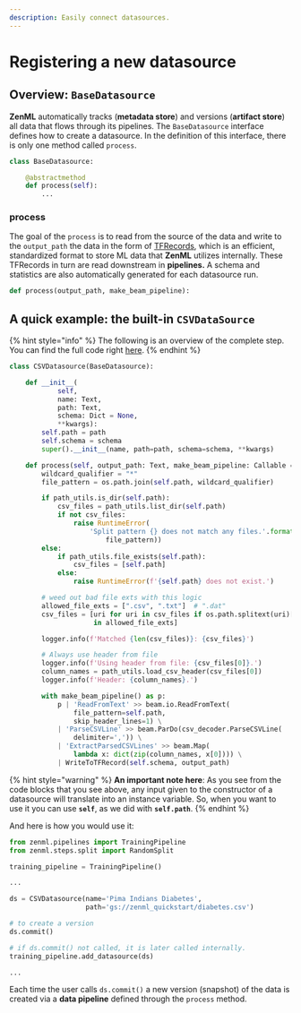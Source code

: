 ```yaml
---
description: Easily connect datasources.
---
```


# Registering a new datasource

## Overview: `BaseDatasource`

**ZenML** automatically tracks \(**metadata store**\) and versions \(**artifact store**\) all data that flows through its pipelines. The `BaseDatasource` interface defines how to create a datasource. In the definition of this interface, there is only one method called `process`.

```python
class BaseDatasource:

    @abstractmethod
    def process(self):
        ...
```

### process

The goal of the `process` is to read from the source of the data and write to the `output_path` the data in the form of [TFRecords](https://www.tensorflow.org/tutorials/load_data/tfrecord), which is an efficient, standardized format to store ML data that **ZenML** utilizes internally. These TFRecords in turn are read downstream in **pipelines.** A schema and statistics are also automatically generated for each datasource run.

```python
def process(output_path, make_beam_pipeline):
```

## A quick example: the built-in `CSVDataSource`

{% hint style="info" %}
The following is an overview of the complete step. You can find the full code right [here](https://github.com/zenml-io/zenml/blob/main/zenml/datasources/csv_datasource.py).
{% endhint %}

```python
class CSVDatasource(BaseDatasource):

    def __init__(
            self,
            name: Text,
            path: Text,
            schema: Dict = None,
            **kwargs):
        self.path = path
        self.schema = schema
        super().__init__(name, path=path, schema=schema, **kwargs)

    def process(self, output_path: Text, make_beam_pipeline: Callable = None):
        wildcard_qualifier = "*"
        file_pattern = os.path.join(self.path, wildcard_qualifier)

        if path_utils.is_dir(self.path):
            csv_files = path_utils.list_dir(self.path)
            if not csv_files:
                raise RuntimeError(
                    'Split pattern {} does not match any files.'.format(
                        file_pattern))
        else:
            if path_utils.file_exists(self.path):
                csv_files = [self.path]
            else:
                raise RuntimeError(f'{self.path} does not exist.')

        # weed out bad file exts with this logic
        allowed_file_exts = [".csv", ".txt"]  # ".dat"
        csv_files = [uri for uri in csv_files if os.path.splitext(uri)[1]
                     in allowed_file_exts]

        logger.info(f'Matched {len(csv_files)}: {csv_files}')

        # Always use header from file
        logger.info(f'Using header from file: {csv_files[0]}.')
        column_names = path_utils.load_csv_header(csv_files[0])
        logger.info(f'Header: {column_names}.')

        with make_beam_pipeline() as p:
            p | 'ReadFromText' >> beam.io.ReadFromText(
                file_pattern=self.path,
                skip_header_lines=1) \
            | 'ParseCSVLine' >> beam.ParDo(csv_decoder.ParseCSVLine(
                delimiter=',')) \
            | 'ExtractParsedCSVLines' >> beam.Map(
                lambda x: dict(zip(column_names, x[0]))) \
            | WriteToTFRecord(self.schema, output_path)
```

{% hint style="warning" %}
**An important note here**: As you see from the code blocks that you see above, any input given to the constructor of a datasource will translate into an instance variable. So, when you want to use it you can use **`self`**, as we did with **`self.path`**.
{% endhint %}

And here is how you would use it:

```python
from zenml.pipelines import TrainingPipeline
from zenml.steps.split import RandomSplit

training_pipeline = TrainingPipeline()

...

ds = CSVDatasource(name='Pima Indians Diabetes',
                   path='gs://zenml_quickstart/diabetes.csv')

# to create a version
ds.commit()

# if ds.commit() not called, it is later called internally.
training_pipeline.add_datasource(ds)

...
```

Each time the user calls `ds.commit()` a new version \(snapshot\) of the data is created via a **data pipeline** defined through the `process` method.

